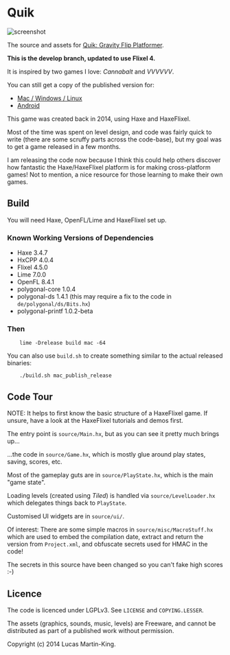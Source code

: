 Quik
====

![screenshot](https://img.itch.zone/aW1hZ2UvMTMxMDUvNDUzNTkucG5n/347x500/VV6Njs.png)

The source and assets for [Quik: Gravity Flip Platformer](https://irrationalidiom.com/quik).

**This is the develop branch, updated to use Flixel 4.**

It is inspired by two games I love: _Cannabalt_ and _VVVVVV_.

You can still get a copy of the published version for:

* [Mac / Windows / Linux](https://irrationalidiom.itch.io/quik)
* [Android](https://play.google.com/store/apps/details?id=com.irrationalidiom.quik_release)

This game was created back in 2014, using Haxe and HaxeFlixel.

Most of the time was spent on level design, and code was fairly quick
to write (there are some scruffy parts across the code-base), but my
goal was to get a game released in a few months.

I am releasing the code now because I think this could help others
discover how fantastic the Haxe/HaxeFlixel platform is for making
cross-platform games! Not to mention, a nice resource for those 
learning to make their own games.

## Build

You will need Haxe, OpenFL/Lime and HaxeFlixel set up.

### Known Working Versions of Dependencies

 * Haxe 3.4.7
 * HxCPP 4.0.4
 * Flixel 4.5.0
 * Lime 7.0.0
 * OpenFL 8.4.1
 * polygonal-core 1.0.4
 * polygonal-ds 1.4.1 (this may require a fix to the code in `de/polygonal/ds/Bits.hx`)
 * polygonal-printf 1.0.2-beta

### Then

```
    lime -Drelease build mac -64
```

You can also use `build.sh` to create something similar to the actual
released binaries:

```
    ./build.sh mac_publish_release
```


## Code Tour

NOTE: It helps to first know the basic structure of a HaxeFlixel game.
If unsure, have a look at the HaxeFlixel tutorials and demos first.

The entry point is `source/Main.hx`, but as you can see it pretty much brings up...

...the code in `source/Game.hx`, which is mostly glue around play states, saving, scores, etc.

Most of the gameplay guts are in `source/PlayState.hx`, which is the main "game state".

Loading levels (created using _Tiled_) is handled via `source/LevelLoader.hx` which delegates
things back to `PlayState`.

Customised UI widgets are in `source/ui/`.

Of interest: There are some simple macros in `source/misc/MacroStuff.hx`
which are used to embed the compilation date, extract and return
the version from `Project.xml`, and obfuscate secrets used for HMAC in the code!

The secrets in this source have been changed so you can't fake high scores :-)

## Licence

The code is licenced under LGPLv3. See `LICENSE` and `COPYING.LESSER`.

The assets (graphics, sounds, music, levels) are Freeware, and cannot be 
distributed as part of a published work without permission.

Copyright (c) 2014 Lucas Martin-King.
